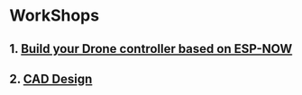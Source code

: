 # WorkShops
## 1. [Build your Drone controller based on ESP-NOW](./workshop1/readme.md)
## 2. [CAD Design](https://github.com/UBRoboticsWorkshop/WorkShops_S2_24/blob/main/workshop2/UAVCAD.pdf)
